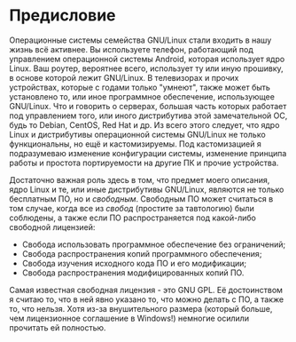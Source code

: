 # Предисловие

Операционные системы семейства GNU/Linux стали входить в нашу жизнь всё
активнее. Вы используете телефон, работающий под управлением операционной
системы Android, которая использует ядро Linux. Ваш роутер, вероятнее всего,
использует ту или иную прошивку, в основе которой лежит GNU/Linux. В телевизорах
и прочих устройствах, которые с годами только "умнеют", также может быть
установлено то, или иное программное обеспечение, использующее GNU/Linux. Что и
говорить о серверах, б*о*льшая часть которых работает под управлением того, или
иного дистрибутива этой замечательной ОС, будь то Debian, CentOS, Red Hat и др.
Из всего этого следует, что ядро Linux и дистрибутивы операционной системы
GNU/Linux не только функциональны, но ещё и кастомизируемы. Под кастомизацией я
подразумеваю изменение конфигурации системы, изменение принципа работы и
простота портируемости на другие ПК и прочие устройства.

Достаточно важная роль здесь в том, что предмет моего описания, ядро Linux и те,
или иные дистрибутивы GNU/Linux, являются не только бесплатным ПО, но и
*свободным*. Свободным ПО может считаться в том случае, когда все из *свобод*
(простите за тавтологию) были соблюдены, а также если ПО распространяется под
какой-либо свободной лицензией:

- Свобода использовать программное обеспечение без ограничений;
- Свобода распространения копий программного обеспечения;
- Свобода изучения исходного кода ПО и его модификации;
- Свобода распространения модифицированных копий ПО.

Самая известная свободная лицензия - это GNU GPL. Её достоинством я считаю то,
что в ней явно указано то, что можно делать с ПО, а также то, что нельзя. Хотя
из-за внушительного размера (который больше, чем лицензионное соглашение в
Windows!) немногие осилили прочитать ей полностью.
